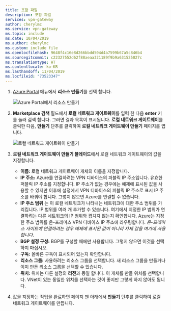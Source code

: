 ```yaml
---
title: 포함 파일
description: 포함 파일
services: vpn-gateway
author: cherylmc
ms.service: vpn-gateway
ms.topic: include
ms.date: 10/04/2019
ms.author: cherylmc
ms.custom: include file
ms.openlocfilehash: 9648f4c16e8d266bbdd504d4a7599b67a5c846b4
ms.sourcegitcommit: c22327552d62f88aeaa321189f9b9a631525027c
ms.translationtype: HT
ms.contentlocale: ko-KR
ms.lasthandoff: 11/04/2019
ms.locfileid: "73523347"
---
```

1. [Azure Portal](https://portal.azure.com) 메뉴에서 **리소스 만들기**를 선택 합니다. 

   ![Azure Portal에서 리소스 만들기](./media/vpn-gateway-add-local-network-gateway-portal-include/azure-portal-create-resource.png)
2. **Marketplace 검색** 필드에서 **로컬 네트워크 게이트웨이**를 입력 한 다음 **enter** 키를 눌러 검색 합니다. 그러면 결과 목록이 표시됩니다. **로컬 네트워크 게이트웨이**를 클릭한 다음, **만들기** 단추를 클릭하여 **로컬 네트워크 게이트웨이 만들기** 페이지를 엽니다.

   ![로컬 네트워크 게이트웨이 만들기](./media/vpn-gateway-add-local-network-gateway-portal-include/create-local-network-gateway.png "로컬 네트워크 게이트웨이 만들기")

3. **로컬 네트워크 게이트웨이 만들기 블레이드**에서 로컬 네트워크 게이트웨이의 값을 지정합니다.

   - **이름:** 로컬 네트워크 게이트웨이 개체의 이름을 지정합니다.
   - **IP 주소:** Azure를 연결하려는 VPN 디바이스의 퍼블릭 IP 주소입니다. 유효한 퍼블릭 IP 주소를 지정합니다. IP 주소가 없는 경우에는 예제에 표시된 값을 사용할 수 있지만 이후에 설정에서 VPN 디바이스의 퍼블릭 IP 주소로 표시 IP 주소를 바꿔야 합니다. 그렇지 않으면 Azure를 연결할 수 없습니다.
   - **IP 주소 범위** 는 이 로컬 네트워크가 나타내는 네트워크에 대한 주소 범위를 가리킵니다. IP 범위를 여러 개 추가할 수 있습니다. 여기에서 지정한 IP 범위가 연결하려는 다른 네트워크의 IP 범위와 겹치지 않는지 확인합니다. Azure는 지정한 주소 범위를 온-프레미스 VPN 디바이스 IP 주소에 라우팅합니다. *온-프레미스 사이트에 연결하려는 경우 예제에 표시된 값이 아니라 자체 값을 여기에 사용합니다*.
   - **BGP 설정 구성:** BGP를 구성할 때에만 사용합니다. 그렇지 않으면 이것을 선택하지 마십시오.
   - **구독:** 올바른 구독이 표시되어 있는지 확인합니다.
   - **리소스 그룹:** 사용하려는 리소스 그룹을 선택합니다. 새 리소스 그룹을 만들거나 이미 만든 리소스 그룹을 선택할 수 있습니다.
   - **위치:** 위치는 다른 설정의 **리전**과 동일 합니다. 이 개체를 만들 위치를 선택합니다. VNet이 있는 동일한 위치를 선택하는 것이 좋지만 그렇게 하지 않아도 됩니다.

4. 값을 지정하는 작업을 완료하면 페이지 맨 아래에서 **만들기** 단추를 클릭하여 로컬 네트워크 게이트웨이를 만듭니다.
